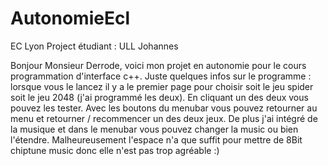 # AutonomieEcl
EC Lyon Project 
étudiant : ULL Johannes

Bonjour Monsieur Derrode,
voici mon projet en autonomie pour le cours programmation d'interface c++. Juste quelques infos sur le programme : lorsque vous le lancez
il y a le premier page pour choisir soit le jeu spider soit le jeu 2048 (j'ai programmé les deux). En cliquant un des deux vous pouvez les tester. 
Avec les boutons du menubar vous pouvez retourner au menu et retourner / recommencer un des deux jeux. De plus j'ai intégré de la musique et 
dans le menubar vous pouvez changer la music ou bien l'étendre. Malheureusement l'espace n'a que suffit pour mettre de 8Bit chiptune music
donc elle n'est pas trop agréable :) 

